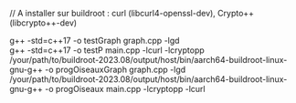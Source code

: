 // A installer sur buildroot : curl (libcurl4-openssl-dev), Crypto++ (libcrypto++-dev)

g++ -std=c++17 -o testGraph graph.cpp -lgd  
g++ -std=c++17 -o testP main.cpp -lcurl -lcryptopp  
/your/path/to/buildroot-2023.08/output/host/bin/aarch64-buildroot-linux-gnu-g++ -o progOiseauxGraph graph.cpp -lgd  
/your/path/to/buildroot-2023.08/output/host/bin/aarch64-buildroot-linux-gnu-g++ -o progOiseaux main.cpp -lcryptopp -lcurl  
